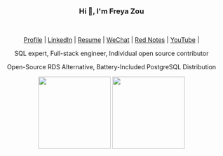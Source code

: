 
<div align="center">
    <h3>Hi 👋, I'm <a>Freya Zou </a></h3>
    <br>
    <p align="center">
        <a href=""><span>Profile</span></a> |
        <a href=""><span>LinkedIn</span></a> |
        <a href=""><span>Resume</span></a> |
        <a href=""><span>WeChat</span></a> |
        <a href=""><span>Red Notes</span></a> |
        <a href=""><span>YouTube</span></a> |
    </p>
    <p> SQL expert, Full-stack engineer, Individual open source contributor</p>
    <p> Open-Source RDS Alternative, Battery-Included PostgreSQL Distribution</p>
    <p>
        <img src="https://github-readme-stats.vercel.app/api?username=Freya-Lee-Zou&count_private=true&theme=shadow_blue&show_icons=true&rank_icon=github" height="165" />
        <img src="https://github-readme-stats.vercel.app/api/top-langs/?username=Freya-Lee-Zou&hide=css,html&theme=shadow_blue" height="165" />
    </p>
</div>

